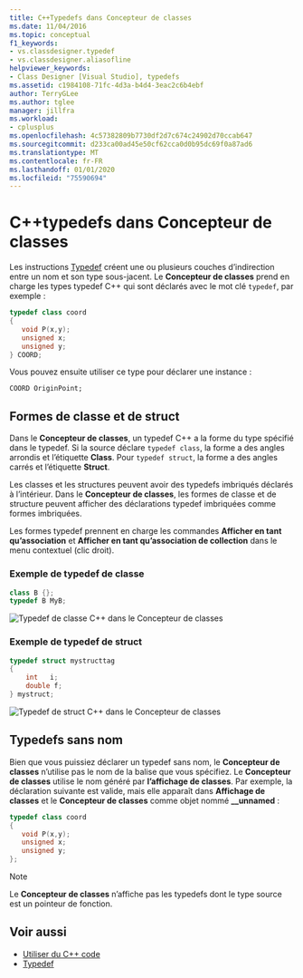 ```yaml
---
title: C++Typedefs dans Concepteur de classes
ms.date: 11/04/2016
ms.topic: conceptual
f1_keywords:
- vs.classdesigner.typedef
- vs.classdesigner.aliasofline
helpviewer_keywords:
- Class Designer [Visual Studio], typedefs
ms.assetid: c1984108-71fc-4d3a-b4d4-3eac2c6b4ebf
author: TerryGLee
ms.author: tglee
manager: jillfra
ms.workload:
- cplusplus
ms.openlocfilehash: 4c57382809b7730df2d7c674c24902d70ccab647
ms.sourcegitcommit: d233ca00ad45e50cf62cca0d0b95dc69f0a87ad6
ms.translationtype: MT
ms.contentlocale: fr-FR
ms.lasthandoff: 01/01/2020
ms.locfileid: "75590694"
---
```

# <a name="c-typedefs-in-class-designer"></a>C++typedefs dans Concepteur de classes

Les instructions [Typedef](/cpp/cpp/aliases-and-typedefs-cpp#typedefs) créent une ou plusieurs couches d’indirection entre un nom et son type sous-jacent. Le **Concepteur de classes** prend en charge les types typedef C++ qui sont déclarés avec le mot clé `typedef`, par exemple :

```cpp
typedef class coord
{
   void P(x,y);
   unsigned x;
   unsigned y;
} COORD;
```

Vous pouvez ensuite utiliser ce type pour déclarer une instance :

`COORD OriginPoint;`

## <a name="class-and-struct-shapes"></a>Formes de classe et de struct

Dans le **Concepteur de classes**, un typedef C++ a la forme du type spécifié dans le typedef. Si la source déclare `typedef class`, la forme a des angles arrondis et l’étiquette **Class**. Pour `typedef struct`, la forme a des angles carrés et l’étiquette **Struct**.

Les classes et les structures peuvent avoir des typedefs imbriqués déclarés à l’intérieur. Dans le **Concepteur de classes**, les formes de classe et de structure peuvent afficher des déclarations typedef imbriquées comme formes imbriquées.

Les formes typedef prennent en charge les commandes **Afficher en tant qu’association** et **Afficher en tant qu’association de collection** dans le menu contextuel (clic droit).

### <a name="class-typedef-example"></a>Exemple de typedef de classe

```cpp
class B {};
typedef B MyB;
```

![Typedef de classe C++ dans le Concepteur de classes](media/cpp-class-typedef.png)

### <a name="struct-typedef-example"></a>Exemple de typedef de struct

```cpp
typedef struct mystructtag
{
    int   i;
    double f;
} mystruct;
```

![Typedef de struct C++ dans le Concepteur de classes](media/cpp-struct-typedef.png)

## <a name="unnamed-typedefs"></a>Typedefs sans nom

Bien que vous puissiez déclarer un typedef sans nom, le **Concepteur de classes** n’utilise pas le nom de la balise que vous spécifiez. Le **Concepteur de classes** utilise le nom généré par **l’affichage de classes**. Par exemple, la déclaration suivante est valide, mais elle apparaît dans **Affichage de classes** et le **Concepteur de classes** comme objet nommé **__unnamed** :

```cpp
typedef class coord
{
   void P(x,y);
   unsigned x;
   unsigned y;
};
```

> [!NOTE]
> Le **Concepteur de classes** n’affiche pas les typedefs dont le type source est un pointeur de fonction.

## <a name="see-also"></a>Voir aussi

- [Utiliser du C++ code](working-with-visual-cpp-code.md)
- [Typedef](/cpp/cpp/aliases-and-typedefs-cpp#typedefs)
